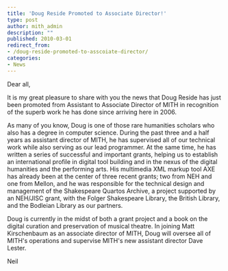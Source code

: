 ```yaml
---
title: 'Doug Reside Promoted to Associate Director!'
type: post
author: mith_admin
description: ""
published: 2010-03-01
redirect_from: 
- /doug-reside-promoted-to-asscoiate-director/
categories:
- News
---
```

Dear all,

It is my great pleasure to share with you the news that Doug Reside has just been promoted from Assistant to Associate Director of MITH in recognition of the superb work he has done since arriving here in 2006.

As many of you know, Doug is one of those rare humanities scholars who also has a degree in computer science. During the past three and a half years as assistant director of MITH, he has supervised all of our technical work while also serving as our lead programmer. At the same time, he has written a series of successful and important grants, helping us to establish an international profile in digital tool building and in the nexus of the digital humanities and the performing arts. His multimedia XML markup tool AXE has already been at the center of three recent grants; two from NEH and one from Mellon, and he was responsible for the technical design and management of the Shakespeare Quartos Archive, a project supported by an NEH/JISC grant, with the Folger Shakespeare Library, the British Library, and the Bodleian Library as our partners.

Doug is currently in the midst of both a grant project and a book on the digital curation and preservation of musical theatre. In joining Matt Kirschenbaum as an associate director of MITH, Doug will oversee all of MITH's operations and supervise MITH's new assistant director Dave Lester.

Neil
